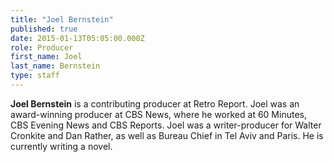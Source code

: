 ```yaml
---
title: "Joel Bernstein"
published: true
date: 2015-01-13T05:05:00.000Z
role: Producer
first_name: Joel
last_name: Bernstein
type: staff
---
```


**Joel Bernstein** is a contributing producer at Retro Report. Joel was an award-winning producer at CBS News, where he worked at 60 Minutes, CBS Evening News and CBS Reports. Joel was a writer-producer for Walter Cronkite and Dan Rather, as well as Bureau Chief in Tel Aviv and Paris. He is currently writing a novel.

